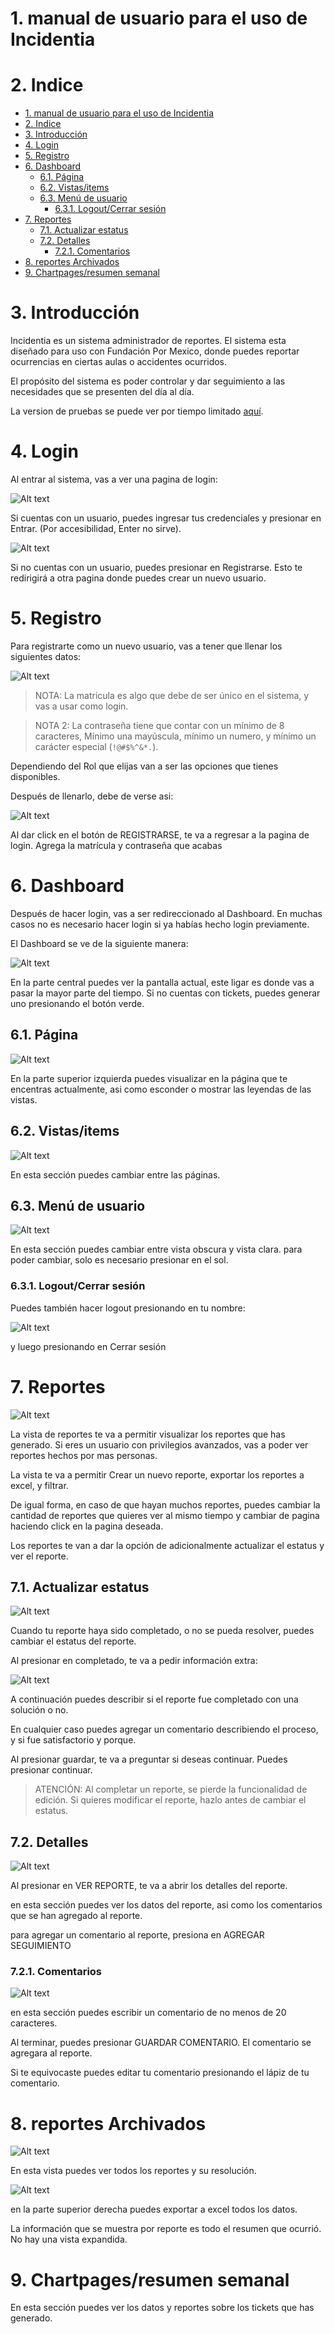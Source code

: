 # 1. manual de usuario para el uso de Incidentia

# 2. Indice

- [1. manual de usuario para el uso de Incidentia](#1-manual-de-usuario-para-el-uso-de-incidentia)
- [2. Indice](#2-indice)
- [3. Introducción](#3-introducción)
- [4. Login](#4-login)
- [5. Registro](#5-registro)
- [6. Dashboard](#6-dashboard)
  - [6.1. Página](#61-página)
  - [6.2. Vistas/items](#62-vistasitems)
  - [6.3. Menú de usuario](#63-menú-de-usuario)
    - [6.3.1. Logout/Cerrar sesión](#631-logoutcerrar-sesión)
- [7. Reportes](#7-reportes)
  - [7.1. Actualizar estatus](#71-actualizar-estatus)
  - [7.2. Detalles](#72-detalles)
    - [7.2.1. Comentarios](#721-comentarios)
- [8. reportes Archivados](#8-reportes-archivados)
- [9. Chartpages/resumen semanal](#9-chartpagesresumen-semanal)

# 3. Introducción

Incidentia es un sistema administrador de reportes. 
El sistema esta diseñado para uso con Fundación Por Mexico, donde puedes reportar ocurrencias en ciertas aulas o accidentes ocurridos.

El propósito del sistema es poder controlar y dar seguimiento a las necesidades que se presenten del día al día. 

La version de pruebas se puede ver por tiempo limitado [aquí](https://139-144-31-25.ip.linodeusercontent.com/).

# 4. Login

Al entrar al sistema, vas a ver una pagina de login:

![Alt text](img/capturas/login.png)

Si cuentas con un usuario, puedes ingresar tus credenciales y presionar en Entrar. (Por accesibilidad, Enter no sirve).

![Alt text](<img/capturas/login llenado.png>)

Si no cuentas con un usuario, puedes presionar en Registrarse. Esto te redirigirá a otra pagina donde puedes crear un nuevo usuario. 

# 5. Registro

Para registrarte como un nuevo usuario, vas a tener que llenar los siguientes datos:

![Alt text](img/capturas/registrarse.png)

> NOTA: La matricula es algo que debe de ser único en el sistema, y vas a usar como login. 

> NOTA 2: La contraseña tiene que contar con un mínimo de 8 caracteres, Mínimo una mayúscula, mínimo un numero, y mínimo un carácter especial (`!@#$%^&*.`). 

Dependiendo del Rol que elijas van a ser las opciones que tienes disponibles. 

Después de llenarlo, debe de verse asi:

![Alt text](<img/capturas/registrarse llenado.png>)

Al dar click en el botón de REGISTRARSE, te va a regresar a la pagina de login. Agrega la matrícula y contraseña que acabas

# 6. Dashboard

Después de hacer login, vas a ser redireccionado al Dashboard. En muchas casos no es necesario hacer login si ya habías hecho login previamente. 

El Dashboard se ve de la siguiente manera:

![Alt text](img/capturas/homescreen.png)

En la parte central puedes ver la pantalla actual, este ligar es donde vas a pasar la mayor parte del tiempo. Si no cuentas con tickets, puedes generar uno presionando el botón verde. 

## 6.1. Página

![Alt text](img/capturas/pagina.png)

En la parte superior izquierda puedes visualizar en la página que te encentras actualmente, asi como esconder o mostrar las leyendas de las vistas.

## 6.2. Vistas/items

![Alt text](img/capturas/items.png)

En esta sección puedes cambiar entre las páginas.

## 6.3. Menú de usuario

![Alt text](img/capturas/usuario.png)

En esta sección puedes cambiar entre vista obscura y vista clara. para poder cambiar, solo es necesario presionar en el sol. 

### 6.3.1. Logout/Cerrar sesión

Puedes también hacer logout presionando en tu nombre:

![Alt text](img/capturas/logout.png)

y luego presionando en Cerrar sesión

# 7. Reportes

![Alt text](<img/capturas/reporte 2.png>)

La vista de reportes te va a permitir visualizar los reportes que has generado. Si eres un usuario con privilegios avanzados, vas a poder ver reportes hechos por mas personas.

La vista te va a permitir Crear un nuevo reporte, exportar los reportes a excel, y filtrar. 

De igual forma, en caso de que hayan muchos reportes, puedes cambiar la cantidad de reportes que quieres ver al mismo tiempo y cambiar de pagina haciendo click en la pagina deseada.

Los reportes te van a dar la opción de adicionalmente actualizar el estatus y ver el reporte.

## 7.1. Actualizar estatus

![Alt text](<img/capturas/cambiar estatus.png>)

Cuando tu reporte haya sido completado, o no se pueda resolver, puedes cambiar el estatus del reporte.

Al presionar en completado, te va a pedir información extra:

![Alt text](<img/capturas/cambiar estatus 2.png>)

A continuación puedes describir si el reporte fue completado con una solución o no.

En cualquier caso puedes agregar un comentario describiendo el proceso, y si fue satisfactorio y porque. 

Al presionar guardar, te va a preguntar si deseas continuar. Puedes presionar continuar.

> ATENCIÓN: Al completar un reporte, se pierde la funcionalidad de edición. 
> Si quieres modificar el reporte, hazlo antes de cambiar el estatus. 

## 7.2. Detalles

![Alt text](<img/capturas/info reporte.png>)

Al presionar en VER REPORTE, te va a abrir los detalles del reporte.

en esta sección puedes ver los datos del reporte, asi como los comentarios que se han agregado al reporte.

para agregar un comentario al reporte, presiona en AGREGAR SEGUIMIENTO

### 7.2.1. Comentarios

![Alt text](img/capturas/comentario.png)

en esta sección puedes escribir un comentario de no menos de 20 caracteres. 

Al terminar, puedes presionar GUARDAR COMENTARIO. El comentario se agregara al reporte. 

Si te equivocaste puedes editar tu comentario presionando el lápiz de tu comentario. 

# 8. reportes Archivados

![Alt text](img/capturas/archivados.png)

En esta vista puedes ver todos los reportes y su resolución. 

![Alt text](<img/capturas/archivados 2.png>)

en la parte superior derecha puedes exportar a excel todos los datos.

La información que se muestra por reporte es todo el resumen que ocurrió. No hay una vista expandida.

# 9. Chartpages/resumen semanal

En esta sección puedes ver los datos y reportes sobre los tickets que has generado.
